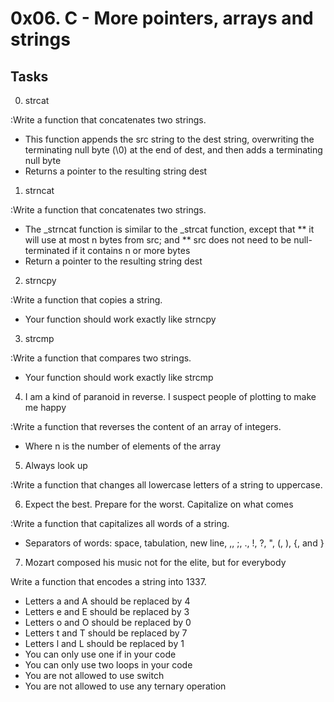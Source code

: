 # 0x06. C - More pointers, arrays and strings

## Tasks



0. strcat

:Write a function that concatenates two strings.

* This function appends the src string to the dest string, overwriting the terminating null byte (\0) at the end of dest, and then adds a terminating null byte
* Returns a pointer to the resulting string dest

1. strncat

:Write a function that concatenates two strings.

* The _strncat function is similar to the _strcat function, except that
** it will use at most n bytes from src; and
** src does not need to be null-terminated if it contains n or more bytes
* Return a pointer to the resulting string dest

2. strncpy

:Write a function that copies a string.

* Your function should work exactly like strncpy

3. strcmp

:Write a function that compares two strings.

* Your function should work exactly like strcmp

4. I am a kind of paranoid in reverse. I suspect people of plotting to make me happy

:Write a function that reverses the content of an array of integers.

* Where n is the number of elements of the array

5. Always look up

:Write a function that changes all lowercase letters of a string to uppercase.

6. Expect the best. Prepare for the worst. Capitalize on what comes

:Write a function that capitalizes all words of a string.

* Separators of words: space, tabulation, new line, ,, ;, ., !, ?, ", (, ), {, and }

7. Mozart composed his music not for the elite, but for everybody

Write a function that encodes a string into 1337.

* Letters a and A should be replaced by 4
* Letters e and E should be replaced by 3
* Letters o and O should be replaced by 0
* Letters t and T should be replaced by 7
* Letters l and L should be replaced by 1
* You can only use one if in your code
* You can only use two loops in your code
* You are not allowed to use switch
* You are not allowed to use any ternary operation

